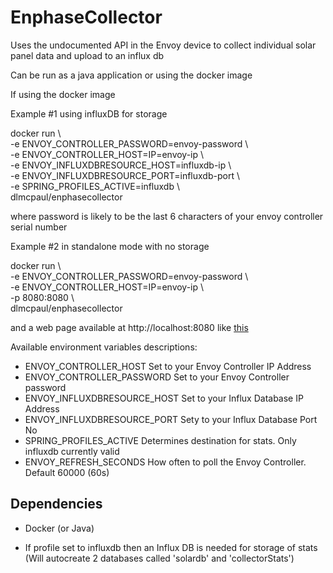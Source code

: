 # EnphaseCollector

Uses the undocumented API in the Envoy device to collect individual solar panel data and upload to an influx db

Can be run as a java application or using the docker image

If using the docker image

Example #1 using influxDB for storage

docker run \\\
-e ENVOY_CONTROLLER_PASSWORD=envoy-password \\\
-e ENVOY_CONTROLLER_HOST=IP=envoy-ip \\\
-e ENVOY_INFLUXDBRESOURCE_HOST=influxdb-ip \\\
-e ENVOY_INFLUXDBRESOURCE_PORT=influxdb-port \\\
-e SPRING_PROFILES_ACTIVE=influxdb \\\
dlmcpaul/enphasecollector

where password is likely to be the last 6 characters of your envoy controller serial number

Example #2 in standalone mode with no storage

docker run \\\
-e ENVOY_CONTROLLER_PASSWORD=envoy-password \\\
-e ENVOY_CONTROLLER_HOST=IP=envoy-ip \\\
-p 8080:8080 \\\
dlmcpaul/enphasecollector

and a web page available at http://localhost:8080 like [this](https://dlmcpaul.github.io/EnphaseCollector "this")

Available environment variables descriptions:

- ENVOY_CONTROLLER_HOST           Set to your Envoy Controller IP Address
- ENVOY_CONTROLLER_PASSWORD       Set to your Envoy Controller password
- ENVOY_INFLUXDBRESOURCE_HOST     Set to your Influx Database IP Address
- ENVOY_INFLUXDBRESOURCE_PORT     Sety to your Influx Database Port No
- SPRING_PROFILES_ACTIVE          Determines destination for stats.  Only influxdb currently valid
- ENVOY_REFRESH_SECONDS           How often to poll the Envoy Controller.  Default 60000 (60s)
## Dependencies
- Docker (or Java)

- If profile set to influxdb then an 
Influx DB is needed for storage of stats (Will autocreate 2 databases called 'solardb' and 'collectorStats')

